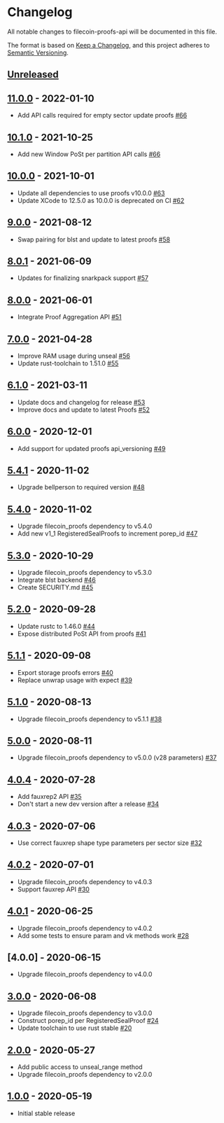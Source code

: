 # Changelog

All notable changes to filecoin-proofs-api will be documented in this file.

The format is based on [Keep a Changelog](https://keepachangelog.com/en/1.0.0/),
and this project adheres to [Semantic Versioning](https://book.async.rs/overview/stability-guarantees.html).

## [Unreleased]

## [11.0.0] - 2022-01-10

- Add API calls required for empty sector update proofs [#66](https://github.com/filecoin-project/rust-filecoin-proofs-api/pull/66)

## [10.1.0] - 2021-10-25

- Add new Window PoSt per partition API calls [#66](https://github.com/filecoin-project/rust-filecoin-proofs-api/pull/66)

## [10.0.0] - 2021-10-01

- Update all dependencies to use proofs v10.0.0 [#63](https://github.com/filecoin-project/rust-filecoin-proofs-api/pull/63)
- Update XCode to 12.5.0 as 10.0.0 is deprecated on CI [#62](https://github.com/filecoin-project/rust-filecoin-proofs-api/pull/62)

## [9.0.0] - 2021-08-12

- Swap pairing for blst and update to latest proofs [#58](https://github.com/filecoin-project/rust-filecoin-proofs-api/pull/58)

## [8.0.1] - 2021-06-09

- Updates for finalizing snarkpack support [#57](https://github.com/filecoin-project/rust-filecoin-proofs-api/pull/57)

## [8.0.0] - 2021-06-01

- Integrate Proof Aggregation API [#51](https://github.com/filecoin-project/rust-filecoin-proofs-api/pull/51)

## [7.0.0] - 2021-04-28

- Improve RAM usage during unseal [#56](https://github.com/filecoin-project/rust-filecoin-proofs-api/pull/56)
- Update rust-toolchain to 1.51.0 [#55](https://github.com/filecoin-project/rust-filecoin-proofs-api/pull/55)

## [6.1.0] - 2021-03-11

- Update docs and changelog for release [#53](https://github.com/filecoin-project/rust-filecoin-proofs-api/pull/53)
- Improve docs and update to latest Proofs [#52](https://github.com/filecoin-project/rust-filecoin-proofs-api/pull/52)

## [6.0.0] - 2020-12-01

- Add support for updated proofs api_versioning [#49](https://github.com/filecoin-project/rust-filecoin-proofs-api/pull/49)

## [5.4.1] - 2020-11-02

- Upgrade bellperson to required version [#48](https://github.com/filecoin-project/rust-filecoin-proofs-api/pull/48)

## [5.4.0] - 2020-11-02

- Upgrade filecoin_proofs dependency to v5.4.0
- Add new v1_1 RegisteredSealProofs to increment porep_id [#47](https://github.com/filecoin-project/rust-filecoin-proofs-api/pull/47)

## [5.3.0] - 2020-10-29

- Upgrade filecoin_proofs dependency to v5.3.0
- Integrate blst backend [#46](https://github.com/filecoin-project/rust-filecoin-proofs-api/pull/46)
- Create SECURITY.md [#45](https://github.com/filecoin-project/rust-filecoin-proofs-api/pull/45)

## [5.2.0] - 2020-09-28

- Update rustc to 1.46.0 [#44](https://github.com/filecoin-project/rust-filecoin-proofs-api/pull/44)
- Expose distributed PoSt API from proofs [#41](https://github.com/filecoin-project/rust-filecoin-proofs-api/pull/41)

## [5.1.1] - 2020-09-08

- Export storage proofs errors [#40](https://github.com/filecoin-project/rust-filecoin-proofs-api/pull/40)
- Replace unwrap usage with expect [#39](https://github.com/filecoin-project/rust-filecoin-proofs-api/pull/39)

## [5.1.0] - 2020-08-13

- Upgrade filecoin_proofs dependency to v5.1.1 [#38](https://github.com/filecoin-project/rust-filecoin-proofs-api/pull/38)

## [5.0.0] - 2020-08-11

- Upgrade filecoin_proofs dependency to v5.0.0 (v28 parameters) [#37](https://github.com/filecoin-project/rust-filecoin-proofs-api/pull/37)

## [4.0.4] - 2020-07-28

- Add fauxrep2 API [#35](https://github.com/filecoin-project/rust-filecoin-proofs-api/pull/35)
- Don't start a new dev version after a release [#34](https://github.com/filecoin-project/rust-filecoin-proofs-api/pull/34)

## [4.0.3] - 2020-07-06

- Use correct fauxrep shape type parameters per sector size [#32](https://github.com/filecoin-project/rust-filecoin-proofs-api/pull/32)

## [4.0.2] - 2020-07-01

- Upgrade filecoin_proofs dependency to v4.0.3
- Support fauxrep API [#30](https://github.com/filecoin-project/rust-filecoin-proofs-api/pull/30)

## [4.0.1] - 2020-06-25

- Upgrade filecoin_proofs dependency to v4.0.2
- Add some tests to ensure param and vk methods work [#28](https://github.com/filecoin-project/rust-filecoin-proofs-api/pull/28)

## [4.0.0] - 2020-06-15

- Upgrade filecoin_proofs dependency to v4.0.0

## [3.0.0] - 2020-06-08

- Upgrade filecoin_proofs dependency to v3.0.0
- Construct porep_id per RegisteredSealProof [#24](https://github.com/filecoin-project/rust-filecoin-proofs-api/pull/24)
- Update toolchain to use rust stable [#20](https://github.com/filecoin-project/rust-filecoin-proofs-api/pull/20)

## [2.0.0] - 2020-05-27

- Add public access to unseal_range method
- Upgrade filecoin_proofs dependency to v2.0.0

## [1.0.0] - 2020-05-19

- Initial stable release

[Unreleased]: https://github.com/filecoin-project/rust-filecoin-proofs-api/compare/v11.0.0...HEAD
[11.0.0]: https://github.com/filecoin-project/rust-filecoin-proofs-api/tree/v11.0.0
[10.1.0]: https://github.com/filecoin-project/rust-filecoin-proofs-api/tree/v10.1.0
[10.0.0]: https://github.com/filecoin-project/rust-filecoin-proofs-api/tree/v10.0.0
[9.0.0]: https://github.com/filecoin-project/rust-filecoin-proofs-api/tree/v9.0.0
[8.0.1]: https://github.com/filecoin-project/rust-filecoin-proofs-api/tree/v8.0.1
[8.0.0]: https://github.com/filecoin-project/rust-filecoin-proofs-api/tree/v8.0.0
[7.0.0]: https://github.com/filecoin-project/rust-filecoin-proofs-api/tree/v7.0.0
[6.1.0]: https://github.com/filecoin-project/rust-filecoin-proofs-api/tree/v6.1.0
[6.0.0]: https://github.com/filecoin-project/rust-filecoin-proofs-api/tree/v6.0.0
[5.4.1]: https://github.com/filecoin-project/rust-filecoin-proofs-api/tree/v5.4.1
[5.4.0]: https://github.com/filecoin-project/rust-filecoin-proofs-api/tree/v5.4.0
[5.3.0]: https://github.com/filecoin-project/rust-filecoin-proofs-api/tree/v5.3.0
[5.2.0]: https://github.com/filecoin-project/rust-filecoin-proofs-api/tree/v5.2.0
[5.1.1]: https://github.com/filecoin-project/rust-filecoin-proofs-api/tree/v5.1.1
[5.1.0]: https://github.com/filecoin-project/rust-filecoin-proofs-api/tree/v5.1.0
[5.0.0]: https://github.com/filecoin-project/rust-filecoin-proofs-api/tree/v5.0.0
[4.0.4]: https://github.com/filecoin-project/rust-filecoin-proofs-api/tree/v4.0.4
[4.0.3]: https://github.com/filecoin-project/rust-filecoin-proofs-api/tree/v4.0.3
[4.0.2]: https://github.com/filecoin-project/rust-filecoin-proofs-api/tree/v4.0.2
[4.0.1]: https://github.com/filecoin-project/rust-filecoin-proofs-api/tree/v4.0.1
[3.0.0]: https://github.com/filecoin-project/rust-filecoin-proofs-api/tree/v3.0.0
[2.0.0]: https://github.com/filecoin-project/rust-filecoin-proofs-api/tree/v2.0.0
[1.0.0]: https://github.com/filecoin-project/rust-filecoin-proofs-api/tree/v1.0.0
